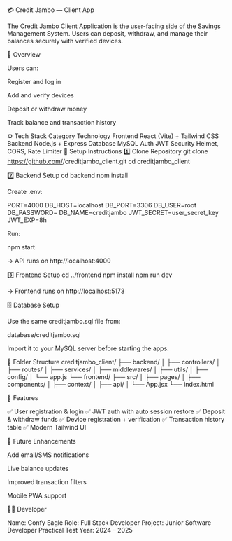 💳 Credit Jambo — Client App

The Credit Jambo Client Application is the user-facing side of the Savings Management System.
Users can deposit, withdraw, and manage their balances securely with verified devices.

🧩 Overview

Users can:

Register and log in

Add and verify devices

Deposit or withdraw money

Track balance and transaction history

⚙️ Tech Stack
Category	Technology
Frontend	React (Vite) + Tailwind CSS
Backend	Node.js + Express
Database	MySQL
Auth	JWT
Security	Helmet, CORS, Rate Limiter
🚀 Setup Instructions
1️⃣ Clone Repository
git clone https://github.com/<your-username>/creditjambo_client.git
cd creditjambo_client

2️⃣ Backend Setup
cd backend
npm install


Create .env:

PORT=4000
DB_HOST=localhost
DB_PORT=3306
DB_USER=root
DB_PASSWORD=
DB_NAME=creditjambo
JWT_SECRET=user_secret_key
JWT_EXP=8h


Run:

npm start


→ API runs on http://localhost:4000

3️⃣ Frontend Setup
cd ../frontend
npm install
npm run dev


→ Frontend runs on http://localhost:5173

🗄️ Database Setup

Use the same creditjambo.sql file from:

database/creditjambo.sql


Import it to your MySQL server before starting the apps.

🧱 Folder Structure
creditjambo_client/
├── backend/
│   ├── controllers/
│   ├── routes/
│   ├── services/
│   ├── middlewares/
│   ├── utils/
│   ├── config/
│   └── app.js
└── frontend/
    ├── src/
    │   ├── pages/
    │   ├── components/
    │   ├── context/
    │   ├── api/
    │   └── App.jsx
    └── index.html

🔐 Features

✅ User registration & login
✅ JWT auth with auto session restore
✅ Deposit & withdraw funds
✅ Device registration + verification
✅ Transaction history table
✅ Modern Tailwind UI

🧩 Future Enhancements

Add email/SMS notifications

Live balance updates

Improved transaction filters

Mobile PWA support

👨‍💻 Developer

Name: Confy Eagle
Role: Full Stack Developer
Project: Junior Software Developer Practical Test
Year: 2024 – 2025
